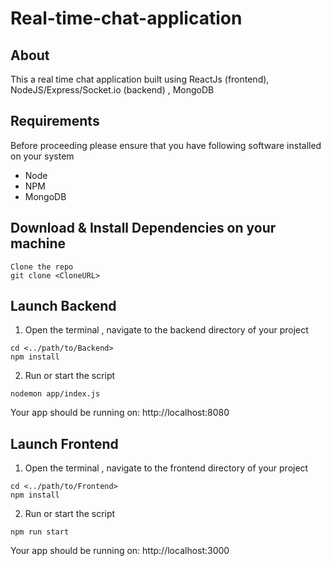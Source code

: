 # Real-time-chat-application

## About ##

This a real time chat application built using ReactJs (frontend), NodeJS/Express/Socket.io (backend) , MongoDB

## Requirements ##

Before proceeding please ensure that you have following software installed on your system

* Node
* NPM
* MongoDB

## Download & Install Dependencies on your machine ##

```
Clone the repo 
git clone <CloneURL>
```

## Launch Backend ##

1) Open the terminal , navigate to the backend directory of your project

```
cd <../path/to/Backend> 
npm install
```

2) Run or start the script

```
nodemon app/index.js
```

Your app should be running on: http://localhost:8080

## Launch Frontend ##

1) Open the terminal , navigate to the frontend directory of your project

```
cd <../path/to/Frontend> 
npm install
```

2) Run or start the script

```
npm run start
```

Your app should be running on: http://localhost:3000



